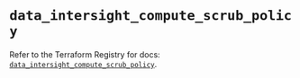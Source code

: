# `data_intersight_compute_scrub_policy`

Refer to the Terraform Registry for docs: [`data_intersight_compute_scrub_policy`](https://registry.terraform.io/providers/ciscodevnet/intersight/1.0.71/docs/data-sources/compute_scrub_policy).
